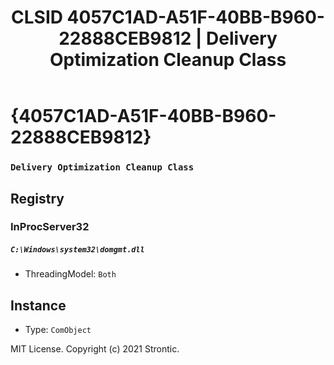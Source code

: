 ﻿---
title: "CLSID 4057C1AD-A51F-40BB-B960-22888CEB9812 | Delivery Optimization Cleanup Class"
excerpt: What is COM-Object CLSID 4057C1AD-A51F-40BB-B960-22888CEB9812?
---

# {4057C1AD-A51F-40BB-B960-22888CEB9812}

### `Delivery Optimization Cleanup Class`

## Registry


### InProcServer32

##### `C:\Windows\system32\domgmt.dll`
* ThreadingModel: `Both`

## Instance

* Type: `ComObject`

MIT License. Copyright (c) 2021 Strontic.


